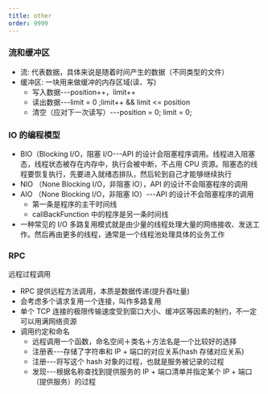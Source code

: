 ```yaml
---
title: other
order: 9999
---
```


### 流和缓冲区

- 流: 代表数据，具体来说是随着时间产生的数据（不同类型的文件）
- 缓冲区: 一块用来做缓冲的内存区域(读、写)
  - 写入数据---position++，limit++
  - 读出数据---limit = 0 ;limit++ && limit <= position
  - 清空（应对下一次读写）---position = 0; limit = 0;

### IO 的编程模型

- BIO（Blocking I/O，阻塞 I/O---API 的设计会阻塞程序调用。线程进入阻塞态，线程状态被存在内存中，执行会被中断，不占用 CPU 资源。阻塞态的线程要恢复执行，先要进入就绪态排队，然后轮到自己才能够继续执行
- NIO （None Blocking I/O，非阻塞 IO），API 的设计不会阻塞程序的调用
- AIO （None Blocking I/O，非阻塞 IO）---API 的设计不会阻塞程序的调用
  - 第一条是程序的主干时间线
  - callBackFunction 中的程序是另一条时间线
- 一种常见的 I/O 多路复用模式就是由少量的线程处理大量的网络接收、发送工作。然后再由更多的线程，通常是一个线程池处理具体的业务工作

### RPC

远程过程调用

- RPC 提供远程方法调用，本质是数据传递(提升吞吐量)
- 会考虑多个请求复用一个连接，叫作多路复用
- 单个 TCP 连接的极限传输速度受到窗口大小、缓冲区等因素的制约，不一定可以用满网络资源
- 调用约定和命名
  - 远程调用一个函数，命名空间＋类名＋方法名是一个比较好的选择
  - 注册表---存储了字符串和 IP + 端口的对应关系(hash 存储对应关系)
  - 注册---将写这个 hash 对象的过程，也就是服务被记录的过程
  - 发现---根据名称查找到提供服务的 IP + 端口清单并指定某个 IP + 端口（提供服务）的过程
